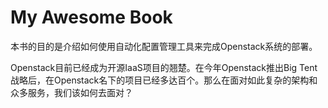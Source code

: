 My Awesome Book
=======

本书的目的是介绍如何使用自动化配置管理工具来完成Openstack系统的部署。

Openstack目前已经成为开源IaaS项目的翘楚。在今年Openstack推出Big Tent战略后，在Openstack名下的项目已经多达百个。那么在面对如此复杂的架构和众多服务，我们该如何去面对？